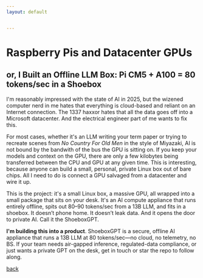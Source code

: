 ```yaml
---
layout: default


---
```


# Raspberry Pis and Datacenter GPUs
## or, I Built an Offline LLM Box: Pi CM5 + A100 = 80 tokens/sec in a Shoebox

I'm reasonably impressed with the state of AI in 2025, but the wizened computer nerd in me hates that everything is cloud-based and reliant on an Internet connection. The 1337 haxxor hates that all the data goes off into a Microsoft datacenter. And the electrical engineer part of me wants to fix this.

For most cases, whether it's an LLM writing your term paper or trying to recreate scenes from *No Country For Old Men* in the style of Miyazaki, AI is not bound by the bandwith of the bus the GPU is sitting on. If you keep your models and context on the GPU, there are only a few kilobytes being transferred between the CPU and GPU at any given time. This is interesting, because anyone can build a small, personal, private Linux box out of bare chips. All I need to do is connect a GPU salvaged from a datacenter and wire it up.

This is the project: it's a small Linux box, a massive GPU, all wrapped into a small package that sits on your desk. It's an AI compute appliance that runs entirely offline, spits out 80–90 tokens/sec from a 13B LLM, and fits in a shoebox. It doesn’t phone home. It doesn’t leak data. And it opens the door to private AI. Call it the ShoeboxGPT.

**I'm building this into a product**. ShoeboxGPT is a secure, offline AI appliance that runs a 13B LLM at 80 tokens/sec—no cloud, no telemetry, no BS. If your team needs air-gapped inference, regulated-data compliance, or just wants a private GPT on the desk, get in touch or star the repo to follow along.




[back](../)
